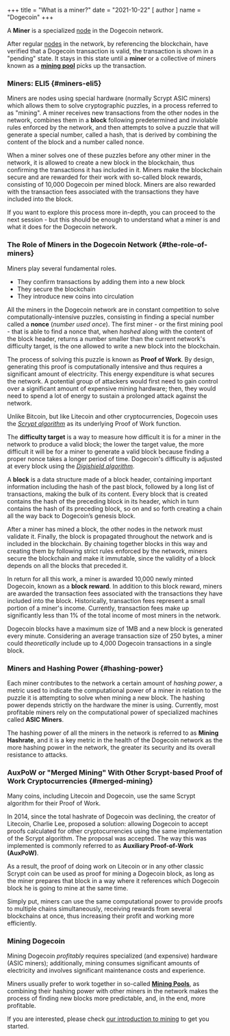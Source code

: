 +++
title = "What is a miner?"
date = "2021-10-22"
[ author ]
  name = "Dogecoin"
+++

A **Miner** is a specialized [node](/dogepedia/how-tos/what-is-a-node/) in the Dogecoin network.

After regular [nodes](/dogepedia/articles/what-is-a-node#full-nodes) in the network, by referencing the blockchain, have verified that a Dogecoin transaction is valid, the transaction is shown in a "pending" state. It stays in this state until a **miner** or a collective of miners known as a [**mining pool**](/dogepedia/articles/what-is-a-mining-pool) picks up the transaction.

### Miners: ELI5 {#miners-eli5}

Miners are nodes using special hardware (normally Scrypt ASIC miners) which allows them to solve cryptographic puzzles, in a process referred to as "mining". A miner receives new transactions from the other nodes in the network, combines them in a **block** following predetermined and inviolable rules enforced by the network, and then attempts to solve a puzzle that will generate a special number, called a hash, that is derived by combining the content of the block and a number called nonce. 

When a miner solves one of these puzzles before any other miner in the network, it is allowed to create a new block in the blockchain, thus confirming the transactions it has included in it. Miners make the blockchain secure and are rewarded for their work with so-called block rewards, consisting of 10,000 Dogecoin per mined block. Miners are also rewarded with the transaction fees associated with the transactions they have included into the block.

If you want to explore this process more in-depth, you can proceed to the next session - but this should be enough to understand what a miner is and what it does for the Dogecoin network.

### The Role of Miners in the Dogecoin Network {#the-role-of-miners}

Miners play several fundamental roles.

- They confirm transactions by adding them into a new block
- They secure the blockchain
- They introduce new coins into circulation

All the miners in the Dogecoin network are in constant competition to solve computationally-intensive puzzles, consisting in finding a special number called a **nonce** (*number used once*). The first miner - or the first mining pool - that is able to find a nonce that, when *hashed* along with the content of the block header, returns a number smaller than the current network's difficulty target, is the one allowed to write a new block into the blockchain. 

The process of solving this puzzle is known as **Proof of Work**. By design, generating this proof is computationally intensive and thus requires a significant amount of electricity. This energy expenditure is what secures the network. A potential group of attackers would first need to gain control over a significant amount of expensive mining hardware; then, they would need to spend a lot of energy to sustain a prolonged attack against the network.

Unlike Bitcoin, but like Litecoin and other cryptocurrencies, Dogecoin uses the [*Scrypt algorithm*](https://en.wikipedia.org/wiki/Scrypt) as its underlying Proof of Work function.

The **difficulty target** is a way to measure how difficult it is for a miner in the network to produce a valid block; the lower the target value, the more difficult it will be for a miner to generate a valid block because finding a proper nonce takes a longer period of time. Dogecoin's difficulty is adjusted at every block using the [*Digishield algorithm*](https://dgbwiki.com/index.php?title=DigiShield).

A **block** is a data structure made of a block header, containing important information including the hash of the past block, followed by a long list of transactions, making the bulk of its content. Every block that is created contains the hash of the preceding block in its header, which in turn contains the hash of its preceding block, so on and so forth creating a chain all the way back to Dogecoin’s genesis block. 

After a miner has mined a block, the other nodes in the network must validate it. Finally, the block is propagated throughout the network and is included in the blockchain. By chaining together blocks in this way and creating them by following strict rules enforced by the network, miners secure the blockchain and make it immutable, since the validity of a block depends on all the blocks that preceded it.

In return for all this work, a miner is awarded 10,000 newly minted Dogecoin, known as a **block reward**. In addition to this block reward, miners are awarded the transaction fees associated with the transactions they have included into the block. Historically, transaction fees represent a small portion of a miner's income. Currently, transaction fees make up significantly less than 1% of the total income of most miners in the network.

Dogecoin blocks have a maximum size of 1MB and a new block is generated every minute. Considering an average transaction size of 250 bytes, a miner could *theoretically* include up to 4,000 Dogecoin transactions in a single block.

### Miners and Hashing Power {#hashing-power}

Each miner contributes to the network a certain amount of *hashing power*, a metric used to indicate the computational power of a miner in relation to the puzzle it is attempting to solve when mining a new block. The hashing power depends strictly on the hardware the miner is using. Currently, most profitable miners rely on the computational power of specialized machines called **ASIC Miners**.

The hashing power of all the miners in the network is referred to as **Mining Hashrate**, and it is a key metric in the health of the Dogecoin network as the more hashing power in the network, the greater its security and its overall resistance to attacks.

### AuxPoW or "Merged Mining" With Other Scrypt-based Proof of Work Cryptocurrencies {#merged-mining}

Many coins, including Litecoin and Dogecoin, use the same Scrypt algorithm for their Proof of Work. 

In 2014, since the total hashrate of Dogecoin was declining, the creator of Litecoin, Charlie Lee, proposed a solution: allowing Dogecoin to accept proofs calculated for other cryptocurrencies using the same implementation of the Scrypt algorithm. The proposal was accepted. The way this was implemented is commonly referred to as **Auxiliary Proof-of-Work (AuxPoW)**.

As a result, the proof of doing work on Litecoin or in any other classic Scrypt coin can be used as proof for mining a Dogecoin block, as long as the miner prepares that block in a way where it references which Dogecoin block he is going to mine at the same time.

Simply put, miners can use the same computational power to provide proofs to multiple chains simultaneously, receiving rewards from several blockchains at once, thus increasing their profit and working more efficiently.

### Mining Dogecoin 

Mining Dogecoin *profitably* requires specialized (and expensive) hardware (ASIC miners); additionally, mining consumes significant amounts of electricity and involves significant maintenance costs and experience.

Miners usually prefer to work together in so-called [**Mining Pools**](/dogepedia/articles/what-is-a-mining-pool), as combining their hashing power with other miners in the network makes the process of finding new blocks more predictable, and, in the end, more profitable. 

If you are interested, please check [our introduction to mining](/dogepedia/how-tos/mining-dogecoin/) to get you started.